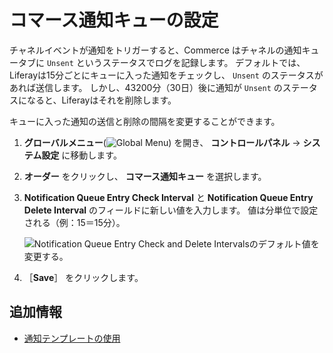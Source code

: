 # コマース通知キューの設定

チャネルイベントが通知をトリガーすると、Commerce はチャネルの通知キュータブに `Unsent` というステータスでログを記録します。 デフォルトでは、Liferayは15分ごとにキューに入った通知をチェックし、 `Unsent` のステータスがあれば送信します。 しかし、43200分（30日）後に通知が `Unsent` のステータスになると、Liferayはそれを削除します。

キューに入った通知の送信と削除の間隔を変更することができます。

1. **グローバルメニュー**(![Global Menu](../../images/icon-applications-menu.png)) を開き、 **コントロールパネル** &rarr; **システム設定** に移動します。

1. **オーダー** をクリックし、 **コマース通知キュー** を選択します。

1. **Notification Queue Entry Check Interval** と **Notification Queue Entry Delete Interval** のフィールドに新しい値を入力します。 値は分単位で設定される（例：15＝15分）。

   ![Notification Queue Entry Check and Delete Intervalsのデフォルト値を変更する。](./configuring-the-commerce-notification-queue/images/01.png)

1. ［**Save**］ をクリックします。

## 追加情報

* [通知テンプレートの使用](./using-notification-templates.md)
